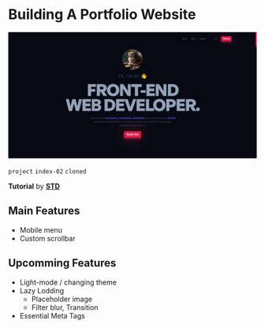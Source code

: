# Building A Portfolio Website

![ScreenShot](./public/my-app.png)

`project` `index-02` `cloned`

**Tutorial** by [**STD**](https://www.youtube.com/watch?v=dLDn_k8GmaU "YouTube")

## Main Features

- Mobile menu
- Custom scrollbar

## Upcomming Features

- Light-mode / changing theme
- Lazy Lodding
  - Placeholder image
  - Filter blur, Transition
- Essential Meta Tags
